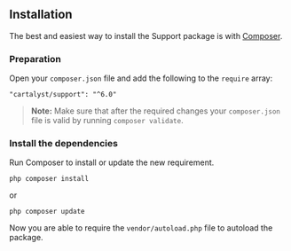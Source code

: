 ## Installation

The best and easiest way to install the Support package is with [Composer](http://getcomposer.org).

### Preparation

Open your `composer.json` file and add the following to the `require` array:

    "cartalyst/support": "^6.0"

> **Note:** Make sure that after the required changes your `composer.json` file is valid by running `composer validate`.

### Install the dependencies

Run Composer to install or update the new requirement.

    php composer install

or

    php composer update

Now you are able to require the `vendor/autoload.php` file to autoload the package.
